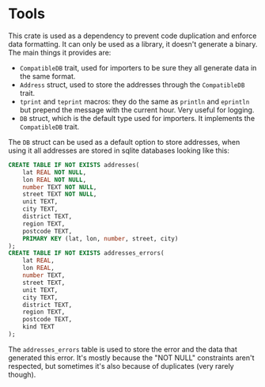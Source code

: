 # Tools

This crate is used as a dependency to prevent code duplication and enforce data formatting. It can
only be used as a library, it doesn't generate a binary. The main things it provides are:

 * `CompatibleDB` trait, used for importers to be sure they all generate data in the same format.
 * `Address` struct, used to store the addresses through the `CompatibleDB` trait.
 * `tprint` and `teprint` macros: they do the same as `println` and `eprintln` but prepend the message with the current hour. Very useful for logging.
 * `DB` struct, which is the default type used for importers. It implements the `CompatibleDB` trait.

The `DB` struct can be used as a default option to store addresses, when using it all addresses are
stored in sqlite databases looking like this:

```sql
CREATE TABLE IF NOT EXISTS addresses(
    lat REAL NOT NULL,
    lon REAL NOT NULL,
    number TEXT NOT NULL,
    street TEXT NOT NULL,
    unit TEXT,
    city TEXT,
    district TEXT,
    region TEXT,
    postcode TEXT,
    PRIMARY KEY (lat, lon, number, street, city)
);
CREATE TABLE IF NOT EXISTS addresses_errors(
    lat REAL,
    lon REAL,
    number TEXT,
    street TEXT,
    unit TEXT,
    city TEXT,
    district TEXT,
    region TEXT,
    postcode TEXT,
    kind TEXT
);
```

The `addresses_errors` table is used to store the error and the data that generated this error.
It's mostly because the "NOT NULL" constraints aren't respected, but sometimes it's also because
of duplicates (very rarely though).
